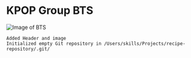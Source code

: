 # KPOP Group BTS
![Image of BTS](https://github.com/aishalatif/skills-communicate-using-markdown/assets/134806382/9949310b-edf2-4e52-907e-94829810277b)
```
Added Header and image
Initialized empty Git repository in /Users/skills/Projects/recipe-repository/.git/
```

